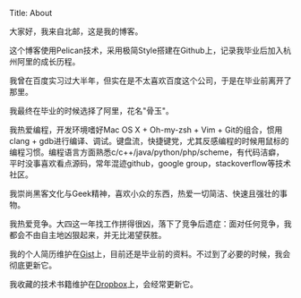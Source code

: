 Title: About

大家好，我来自北邮，这是我的博客。

这个博客使用Pelican技术，采用极简Style搭建在Github上，记录我毕业后加入杭州阿里的成长历程。

我曾在百度实习过大半年，但实在是不太喜欢百度这个公司，于是在毕业前离开了那里。

我最终在毕业的时候选择了阿里，花名"骨玉"。

我热爱编程，开发环境嗜好Mac OS X + Oh-my-zsh + Vim + Git的组合，惯用clang + gdb进行编译、调试。键盘流，快捷键党，尤其反感编程的时候用鼠标的编程习惯。编程语言方面熟悉c/c++/java/python/php/scheme，有代码洁癖，平时没事喜欢看点源码，常年混迹github，google group，stackoverflow等技术社区。

我崇尚黑客文化与Geek精神，喜欢小众的东西，热爱一切简洁、快速且强壮的事物。

我热爱竞争。大四这一年找工作拼得很凶，落下了竞争后遗症：面对任何竞争，我都会不由自主地凶狠起来，并无比渴望获胜。

我的个人简历维护在[Gist](https://gist.github.com/lizherui/6184006)上，目前还是毕业前的资料。不过到了必要的时候，我会彻底更新它。

我收藏的技术书籍维护在[Dropbox](https://www.dropbox.com/sh/4wweu1f2wd60epg/Sv-EQzFhfw)上，会经常更新它。
